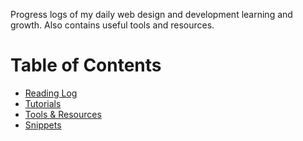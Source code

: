 Progress logs of my daily web design and development learning and growth. Also contains useful tools and resources.

# Table of Contents

* [Reading Log](articles-read.md)
* [Tutorials](tutorials-completed.md)
* [Tools & Resources](tools-and-resources.md)
* [Snippets](snippets)
